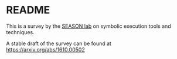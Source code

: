 # README #

This is a survey by the [SEASON lab](http://season-lab.github.io) on symbolic execution tools and techniques.

A stable draft of the survey can be found at https://arxiv.org/abs/1610.00502
